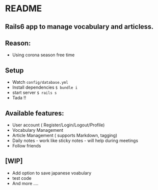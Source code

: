 # README

## Rails6 app to manage vocabulary and articless.
## Reason:
  - Using corona season free time


## Setup
- Watch `config/database.yml`
- Install dependencies `$ bundle i`
- start server `$ rails s`
- Tada !!
 
## Available features:
- User account ( Register/Login/Logout/Profile)
- Vocabulary Management
- Article Management ( supports Markdown, tagging)
- Daily notes - work like sticky notes - will help during meetings
- Follow friends

## [WIP]
- Add option to save japanese voabulary
- test code
- And more ....
